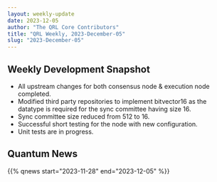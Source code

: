 ```yaml
---
layout: weekly-update
date: 2023-12-05
author: "The QRL Core Contributors"
title: "QRL Weekly, 2023-December-05"
slug: "2023-December-05"
---
```


## Weekly Development Snapshot

- All upstream changes for both consensus node & execution node completed.
- Modified third party repositories to implement bitvector16 as the datatype is required for the sync committee having size 16.
- Sync committee size reduced from 512 to 16.
- Successful short testing for the node with new configuration.
- Unit tests are in progress.

<!--more-->

## Quantum News

{{% qnews start="2023-11-28" end="2023-12-05" %}}
